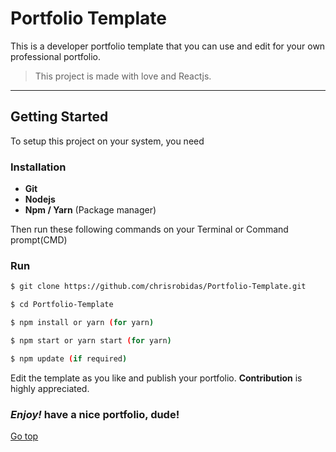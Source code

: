 # Portfolio Template

This is a developer portfolio template that you can use and edit for your own professional portfolio.

> This project is made with love and Reactjs.

---

## Getting Started

To setup this project on your system, you need
### Installation
* **Git**
* **Nodejs**
* **Npm / Yarn** (Package manager)

Then run these following commands on your Terminal or Command prompt(CMD)
### Run
``` bash
$ git clone https://github.com/chrisrobidas/Portfolio-Template.git

$ cd Portfolio-Template

$ npm install or yarn (for yarn)

$ npm start or yarn start (for yarn)

$ npm update (if required)
```
Edit the template as you like and publish your portfolio. **Contribution** is highly appreciated.

### ***Enjoy!*** have a nice portfolio, dude!

[Go top](#portfolio-template)